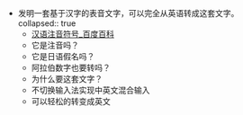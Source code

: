 - 发明一套基于汉字的表音文字，可以完全从英语转成这套文字。  
  collapsed:: true
	- [汉语注音符号_百度百科](https://baike.baidu.com/item/%E6%B1%89%E8%AF%AD%E6%B3%A8%E9%9F%B3%E7%AC%A6%E5%8F%B7/115195)
	- 它是注音吗？
	- 它是日语假名吗？
	- 阿拉伯数字也要转吗？
	- 为什么要这套文字？
	- 不切换输入法实现中英文混合输入
	- 可以轻松的转变成英文